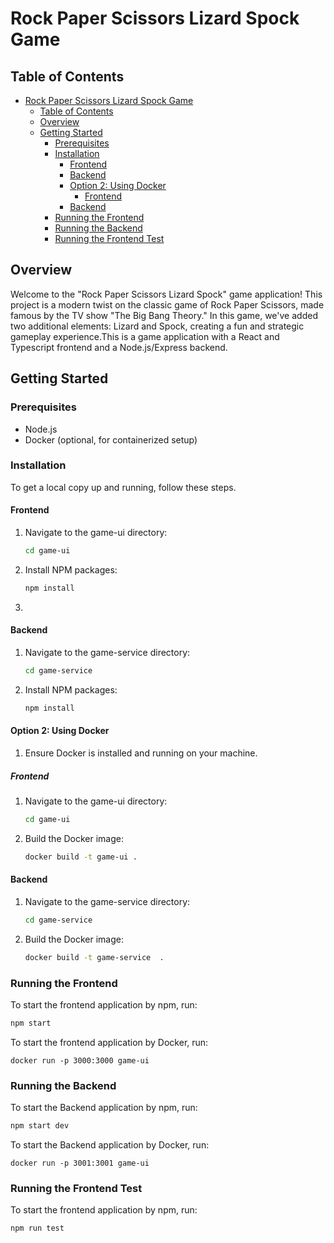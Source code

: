 # Rock Paper Scissors Lizard Spock Game

## Table of Contents
- [Rock Paper Scissors Lizard Spock Game](#rock-paper-scissors-lizard-spock-game)
  - [Table of Contents](#table-of-contents)
  - [Overview](#overview)
  - [Getting Started](#getting-started)
    - [Prerequisites](#prerequisites)
    - [Installation](#installation)
      - [Frontend](#frontend)
      - [Backend](#backend)
      - [Option 2: Using Docker](#option-2-using-docker)
        - [Frontend](#frontend-1)
      - [Backend](#backend-1)
    - [Running the Frontend](#running-the-frontend)
    - [Running the Backend](#running-the-backend)
    - [Running the Frontend Test](#running-the-frontend-test)

## Overview
Welcome to the "Rock Paper Scissors Lizard Spock" game application! This project is a modern twist on the classic game of Rock Paper Scissors, made famous by the TV show "The Big Bang Theory." In this game, we've added two additional elements: Lizard and Spock, creating a fun and strategic gameplay experience.This is a game application with a React and Typescript frontend and a Node.js/Express backend.

## Getting Started

### Prerequisites
- Node.js
- Docker (optional, for containerized setup)

### Installation
To get a local copy up and running, follow these steps.

#### Frontend
1. Navigate to the game-ui directory:
    ```sh
    cd game-ui
    ```
2. Install NPM packages:
    ```sh
    npm install
    ```
3. 

#### Backend
1. Navigate to the game-service directory:
    ```sh
    cd game-service
    ```
2. Install NPM packages:
    ```sh
    npm install
    ```

#### Option 2: Using Docker

1. Ensure Docker is installed and running on your machine.

##### Frontend
1. Navigate to the game-ui directory:
    ```sh
    cd game-ui
    ```
2. Build the Docker image:
    ```sh
    docker build -t game-ui .
    ```
#### Backend
1. Navigate to the game-service directory:
    ```sh
    cd game-service
    ```
2. Build the Docker image:
    ```sh
    docker build -t game-service  .
    ```


### Running the Frontend
To start the frontend application by npm, run:
```sh
npm start
```
To start the frontend application by Docker, run:

```
docker run -p 3000:3000 game-ui
```

### Running the Backend
To start the Backend application by npm, run:
```sh
npm start dev
```
To start the Backend application by Docker, run:

```
docker run -p 3001:3001 game-ui
```

### Running the Frontend Test
To start the frontend application by npm, run:
```sh
npm run test
```